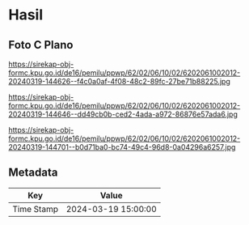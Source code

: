# Hasil

## Foto C Plano

https://sirekap-obj-formc.kpu.go.id/de16/pemilu/ppwp/62/02/06/10/02/6202061002012-20240319-144626--f4c0a0af-4f08-48c2-89fc-27be71b88225.jpg

https://sirekap-obj-formc.kpu.go.id/de16/pemilu/ppwp/62/02/06/10/02/6202061002012-20240319-144646--dd49cb0b-ced2-4ada-a972-86876e57ada6.jpg

https://sirekap-obj-formc.kpu.go.id/de16/pemilu/ppwp/62/02/06/10/02/6202061002012-20240319-144701--b0d71ba0-bc74-49c4-96d8-0a04296a6257.jpg


## Metadata

| Key        | Value               |
| ---------- | ------------------- |
| Time Stamp | 2024-03-19 15:00:00 |



